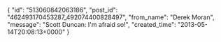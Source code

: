  {
   "id": "513060842063186",
   "post_id": "462493170453287_492074400828497",
   "from_name": "Derek Moran",
   "message": "Scott Duncan: I'm afraid so!",
   "created_time": "2013-05-14T20:08:13+0000"
 }
